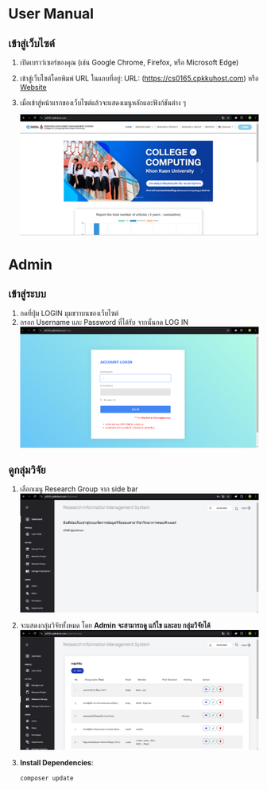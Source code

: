# User Manual
## เข้าสู่เว็บไซต์

1. เปิดเบราว์เซอร์ของคุณ (เช่น Google Chrome, Firefox, หรือ Microsoft Edge)
2. เข้าสู่เว็บไซต์โดยพิมพ์ URL ในแถบที่อยู่: URL: (https://cs0165.cpkkuhost.com)
   หรือ [Website](https://cs0165.cpkkuhost.com/)
3. เมื่อเข้าสู่หน้าแรกของเว็บไซต์แล้วจะแสดงเมนูหลักและฟังก์ชันต่าง ๆ
   
   ![Home](images/home.png)

# Admin
## เข้าสู่ระบบ
1. กดที่ปุ่ม LOGIN มุมขวาบนของเว็บไซต์
2. กรอก Username และ Password ที่ได้รับ จากนั้นกด LOG IN
   ![Login](images/login.png)

## ดูกลุ่มวิจัย
1. เลือกเมนู Research Group จาก side bar
   ![Admin_Home](images/admin_home.png)
2. จะแสดงกลุ่มวิจัยทั้งหมด โดย **Admin จะสามารถดู แก้ไข และลบ กลุ่มวิจัยได้**
   ![Admin_ResearchGroip](images/admin_researchgroup.png)

1. **Install Dependencies**: 
    ```bash
    composer update
    ```
